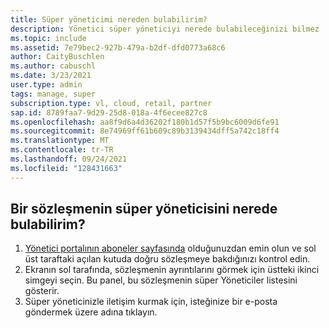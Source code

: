 ```yaml
---
title: Süper yöneticimi nereden bulabilirim?
description: Yönetici süper yöneticiyi nerede bulabileceğinizi bilmez
ms.topic: include
ms.assetid: 7e79bec2-927b-479a-b2df-dfd0773a68c6
author: CaityBuschlen
ms.author: cabuschl
ms.date: 3/23/2021
user.type: admin
tags: manage, super
subscription.type: vl, cloud, retail, partner
sap.id: 8789faa7-9d29-25d8-018a-4f6ecee827c8
ms.openlocfilehash: aa8f9d6a4d36202f180b1d57f5b9bc6009d6fe91
ms.sourcegitcommit: 8e74969ff61b609c89b3139434dff5a742c18ff4
ms.translationtype: MT
ms.contentlocale: tr-TR
ms.lasthandoff: 09/24/2021
ms.locfileid: "128431663"
---
```

## <a name="where-can-i-find-the-super-admin-for-an-agreement"></a>Bir sözleşmenin süper yöneticisini nerede bulabilirim?
1.  [Yönetici portalının aboneler sayfasında](https://manage.visualstudio.com/subscribers) olduğunuzdan emin olun ve sol üst taraftaki açılan kutuda doğru sözleşmeye bakdığınızı kontrol edin.
2.  Ekranın sol tarafında, sözleşmenin ayrıntılarını görmek için üstteki ikinci simgeyi seçin. Bu panel, bu sözleşmenin süper Yöneticiler listesini gösterir.
3.  Süper yöneticinizle iletişim kurmak için, isteğinize bir e-posta göndermek üzere adına tıklayın.